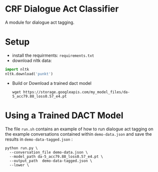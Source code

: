 # CRF Dialogue Act Classifier
A module for dialogue act tagging.

# Setup
- install the requirments: `requirements.txt`
- download nltk data:
```python
import nltk
nltk.download('punkt')
```  

- Build or Download a trained dact model


    `wget https://storage.googleapis.com/my_model_files/da-5_acc79.88_loss0.57_e4.pt`

# Using a Trained DACT Model
The file `run.sh` contains an example of how to run dialogue act tagging on the 
example conversations contained within `demo-data.json` and save the results 
in `demo-data-tagged.json` :
```shell
python run.py \
  --conversation_file demo-data.json \
  --model_path da-5_acc79.88_loss0.57_e4.pt \
  --output_path  demo-data-tagged.json \
  --lower \
```
